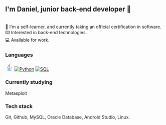 ## I'm Daniel, junior back-end developer 👋
<br/>
📖 I'm a self-learner, and currently taking an official certification in software.</br>
⌨️ Interested in back-end technologies. <br/>
💻 Available for work.

### Languages
[<img alt="Java" width="5%" src="https://raw.githubusercontent.com/devicons/devicon/master/icons/java/java-original.svg" />](https://www.google.com/search?&q=Java)
[<img alt="Python" width="5%" src="https://cdn-icons-png.flaticon.com/512/5968/5968350.png" />](https://www.google.com/search?&q=Python)
[<img alt="SQL" width="5%" src="https://cdn-icons.flaticon.com/png/512/4299/premium/4299956.png?token=exp=1638195210~hmac=84d10dc0b8c814841a21b156eac6dab0" />](https://www.google.com/search?&q=SQL)

### Currently studying
Metasploit


### Tech stack
Git, Github, MySQL, Oracle Database, Android Studio, Linux.
